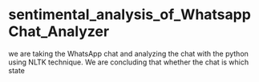 # sentimental_analysis_of_WhatsappChat_Analyzer
we are taking the WhatsApp chat and analyzing the chat with the python using NLTK technique. We are concluding that whether the chat is which state 
